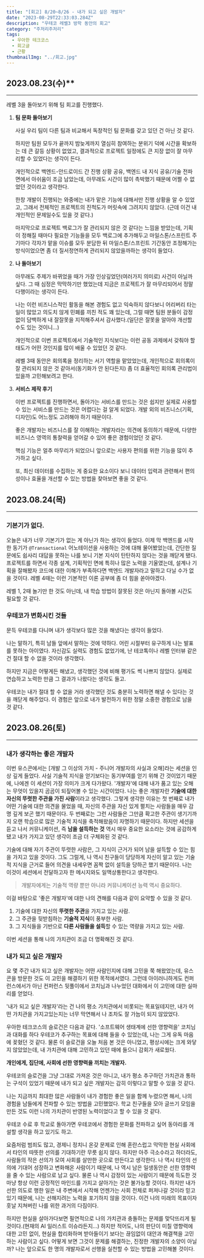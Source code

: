 ```yaml
---
title: "[회고] 8/20~8/26 - 내가 되고 싶은 개발자"
date: "2023-08-29T22:33:03.284Z"
description: "우테코 레벨3 방학 동안의 회고"
category: "주저리주저리"
tags:
  - 우아한 테크코스
  - 회고글
  - 근황
thumbnailImg: "../회고.jpg"
---
```


## 2023.08.23(수)**

---

레벨 3을 돌아보기 위해 팀 회고를 진행했다.

1. **팀 문화 돌아보기**

   사실 우리 팀이 다른 팀과 비교해서 독창적인 팀 문화를 갖고 있던 건 아닌 것 같다.

   하지만 팀원 모두가 끝까지 밤늦게까지 열심히 참여하는 분위기 덕에 시간을 확보하는 데 큰 갈등 상황이 없었고, 결과적으로 프로젝트 일정에도 큰 지장 없이 잘 마무리할 수 있었다는 생각이 든다.

   개인적으로 백엔드-안드로이드 간 진행 상황 공유, 백엔드 내 지식 공유/기술 전파 면에서 아쉬움이 조금 남았는데, 아무래도 시간이 많이 촉박했기 때문에 어쩔 수 없었던 것이라고 생각한다.

   한창 개발이 진행되는 와중에는 내가 맡은 기능에 대해서만 진행 상황을 알 수 있었고, 그래서 전체적인 프로젝트의 진척도가 머릿속에 그려지지 않았다. (근데 이건 내 개인적인 문제일수도 있을 것 같다.)

   마지막으로 프로젝트 백로그가 잘 관리되지 않은 것 같다는 느낌을 받았는데, 기획이 정해질 때마다 필요한 기능들을 모두 백로그에 추가해두고 마일스톤/스프린트 주기마다 각자가 맡을 이슈를 모두 분담한 뒤 마일스톤/스프린트 기간동안 조정해가는 방식이었으면 좀 더 질서정연하게 관리되지 않았을까하는 생각이 들었다.

2. **나 돌아보기**

   아무래도 주제가 바뀌었을 때가 가장 인상깊었던(여러가지 의미로) 사건이 아닐까 싶다. 그 때 심정은 막막하기만 했었는데 지금은 프로젝트가 잘 마무리되어서 정말 다행이라는 생각이 든다.

   나는 이런 비즈니스적인 활동을 해본 경험도 없고 익숙하지 않다보니 어리버리 타는 일이 많았고 의도치 않게 민폐를 끼친 적도 꽤 있는데, 그럴 때면 팀원 분들이 감정 없이 담백하게 내 잘잘못을 지적해주셔서 감사했다.(일단은 잘못을 알아야 개선할 수도 있는 것이니…)

   개인적으로 이번 프로젝트에서 기술적인 지식보다는 이런 공동 과제에서 갖춰야 할 태도가 어떤 것인지를 많이 배울 수 있었던 것 같다.

   레벨 3때 동안은 회의록을 정리하는 서기 역할을 맡았었는데, 개인적으로 회의록이 잘 관리되지 않은 것 같아서(동기화가 안 된다든지) 좀 더 효율적인 회의록 관리법이 있을까 고민해보려고 한다.

3. **서비스 제작 후기**

   이번 프로젝트를 진행하면서, 돌아가는 서비스를 만드는 것은 쉽지만 실제로 사용할 수 있는 서비스를 만드는 것은 어렵다는 걸 알게 되었다. 개발 외의 비즈니스(기획, 디자인)도 어느정도 고려해야 하기 때문이다.

   좋은 개발자는 비즈니스를 잘 이해하는 개발자라는 의견에 동의하기 때문에, 다양한 비즈니스 영역의 통찰력을 얻어갈 수 있어 좋은 경험이었던 것 같다.

   핵심 기능은 얼추 마무리가 되었으니 앞으로는 사용자 편의를 위한 기능을 많이 추가하고 싶다.

   또, 최신 데이터를 수집하는 게 중요한 요소이다 보니 데이터 입력과 관련해서 편의성이나 효율을 개선할 수 있는 방법을 찾아보면 좋을 것 같다.

## 2023.08.24(목)

---

### 기본기가 없다.

오늘은 내가 너무 기본기가 없는 게 아닌가 하는 생각이 들었다.
이제 막 백엔드를 시작한 동기가 `@Transactional` 어노테이션을 사용하는 것에 대해 물어봤었는데, 간단한 질문에도 쉽사리 대답을 못하는 나를 보니 기본 지식이 탄탄하지 않다는 것을 깨닫게 됐다.
프로젝트를 하면서 각종 설계, 기획적인 면에 특히나 많은 노력을 기울였는데, 설계나 기획을 잘해봤자 코드에 대한 이해가 부족하다면 백엔드 개발자라고 말하고 다닐 수가 없을 것이다.
레벨 4때는 이런 기본적인 이론 공부에 좀 더 힘을 쏟아야겠다.

레벨 1, 2때 놀기만 한 것도 아닌데, 내 학습 방법이 잘못된 것은 아닌지 돌아볼 시간도 필요할 것 같다.

### 우테코가 변화시킨 것들

문득 우테코를 다니며 내가 생각보다 많은 것을 해냈다는 생각이 들었다.

나는 말하기, 특히 남들 앞에서 말하는 것에 약하다. 어린 시절부터 유구하게 나는 발표를 못하는 아이였다. 자신감도 실력도 경험도 없었기에, 난 테코톡이나 레벨 인터뷰 같은 건 절대 할 수 없을 것이라 생각했다.

하지만 지금은 어떻게든 해냈고, 생각했던 것에 비해 평가도 썩 나쁘지 않았다. 실제로 연습하고 노력한 만큼 그 결과가 나왔다는 생각도 들고.

우테코는 내가 절대 할 수 없을 거라 생각했던 것도 충분히 노력하면 해낼 수 있다는 것을 깨닫게 해주었다. 이 경험은 앞으로 내가 발전하기 위한 정말 소중한 경험으로 남을 것 같다.

## 2023.08.26(토)

---

### 내가 생각하는 좋은 개발자

이번 유스콘에서는 [개발 그 이상의 가치 - 주니어 개발자의 사실과 오해]라는 세션을 인상 깊게 들었다.
사실 기술적 지식을 얻기보다는 동기부여를 얻기 위해 간 것이었기 때문에, 나에겐 이 세션이 가장 의미가 크게 다가왔다.
'개발자'에 대해 내가 품고 있는 오해는 무엇이 있을지 곰곰이 되짚어볼 수 있는 시간이었다.
나는 좋은 개발자란 **기술에 대한 자신의 뚜렷한 주관을 가진 사람**이라고 생각했다.
그렇게 생각한 이유는 첫 번째로 내가 어떤 기술에 대한 의견을 물었을 때, 자신의 주관을 자신 있게 펼치는 사람들을 매우 감명 깊게 보곤 했기 때문이다.
두 번째로는 그런 사람들은 그만큼 확고한 주관이 생기기까지 오랜 학습으로 많은 기술적 지식을 축적해왔음이 자명하기 때문이다.
하지만 세션을 듣고 나서 커뮤니케이션, 즉 **남을 설득하는 것** 역시 매우 중요한 요소라는 것에 공감하게 됐고 내가 가지고 있던 생각이 조금 더 구체화된 것 같다.

기술에 대해 자기 주관이 뚜렷한 사람은, 그 지식이 근거가 되어 남을 설득할 수 있는 힘을 가지고 있을 것이다. 그도 그럴게, 나 역시 친구들이 당당하게 자신이 알고 있는 기술적 지식을 근거로 들어 의견을 내세우면 꼼짝 없이 설득을 당하곤 했기 때문이다.
나는 이것이 세션에서 전달하고자 한 메시지와도 일맥상통한다고 생각한다.

> 개발자에게는 기술적 역량 뿐만 아니라 커뮤니케이션 능력 역시 중요하다.

이걸 바탕으로 '좋은 개발자'에 대한 나의 견해를 다음과 같이 요약할 수 있을 것 같다.

1. 기술에 대한 자신의 **뚜렷한 주관**을 가지고 있는 사람.
2. 그 주관을 뒷받침하는 **기술적 지식**이 풍부한 사람.
3. 그 지식들을 기반으로 **다른 사람들을 설득**할 수 있는 역량을 가지고 있는 사람.

이번 세션을 통해 나의 가치관이 조금 더 명확해진 것 같다.

### 내가 되고 싶은 개발자

요 몇 주간 내가 되고 싶은 개발자는 어떤 사람인지에 대해 고민을 쭉 해왔었는데, 유스콘을 방문한 것도 이 고민을 해결하기 위한 목적에서였다. 그런데 아이러니하게도 컨퍼런스에서가 아닌 컨퍼런스 뒷풀이에서 코치님과 나누었던 대화에서 이 고민에 대한 실마리를 얻었다.

'내가 되고 싶은 개발자'라는 건 나의 평소 가치관에서 비롯되는 목표일테지만, 내가 어떤 가치관을 가지고있는지는 너무 막연해서 나 조차도 잘 가늠이 되지 않았었다.

우아한 테크코스의 슬로건은 다음과 같다.
'소프트웨어 생태계에 선한 영향력을'
코치님과 대화를 하다 우테코가 추구하는 목표에 대해 들을 수 있었는데, 나는 그게 유독 마음에 꽂혔던 것 같다.
물론 이 슬로건을 오늘 처음 본 것은 아니었고, 평상시에는 크게 와닿지 않았었는데, 내 가치관에 대해 고민하고 있던 때에 들으니 감회가 새로웠다.

**개인에게, 집단에, 사회에 선한 영향력을 끼치는 개발자.**

우테코의 슬로건을 그냥 그대로 가져온 것은 아니고, 내가 평소 추구하던 가치관과 통하는 구석이 있었기 때문에 내가 되고 싶은 개발자는 감히 이렇다고 말할 수 있을 것 같다.

나는 지금까지 최대한 많은 사람들이 내가 경험한 좋은 일을 함께 누렸으면 해서, 나의 경험을 남들에게 전파할 수 있는 방법을 고민했었다.
학교 친구들을 모아 글쓰기 모임을 만든 것도 이런 나의 가치관이 반영된 노력이었다고 할 수 있을 것 같다.

우테코 수료 후 학교로 돌아가면 우테코에서 경험한 문화를 전파하고 싶어 동아리를 개설할 생각을 하고 있기도 하고.

요즘처럼 범죄도 많고, 경제니 정치니 온갖 문제로 인해 혼란스럽고 막막한 현실 사회에서 타인의 따뜻한 선의를 기대하기란 무릇 쉽지 않다.
하지만 아주 극소수라고 하더라도, 사람들의 작은 선의가 모여 사회를 살만한 곳으로 만든다고 생각한다.
나 역시 타인의 선의에 기대어 성장하고 변화해온 사람이기 때문에, 나 역시 남은 일생동안은 선한 영향력을 줄 수 있는 사람으로 남고 싶다.
물론 나 역시 감정이 있는 사람이기 때문에 득도한 것 마냥 항상 이런 긍정적인 마인드를 가지고 살아가는 것은 불가능할 것이다.
하지만 내가 선한 의도로 행한 일은 내 주변에서 시작해 언젠가는 사회 전체로 퍼져나갈 것이라 믿고 있기 때문에, 나는 선해지려는 노력을 포기하지 않을 것이다.
이건 나의 미래의 목표이자 훗날 지쳐버린 나를 위한 과거의 다짐이다.

하지만 현실을 살아가다보면 필연적으로 나의 가치관과 충돌하는 문제를 맞닥뜨리게 될 것이다.(현재의 AI 일러스트 이슈라든지...) 하지만 적어도, 나의 판단이 미칠 영향력에 대한 고민 없이, 현실을 합리화하며 받아들이기 보다는 끊임없이 대안과 해결책을 고민하는 사람이고 싶다. 어떻게 보면 그것이 문제를 해결하는, 진정한 개발자의 소양이 아닐까?
나는 앞으로도 한 명의 개발자로서 선행을 실천할 수 있는 방법을 고민해볼 것이다.
